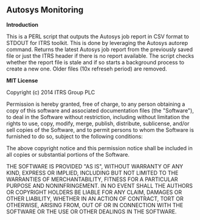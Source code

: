 Autosys Monitoring
-----------------------------------

**Introduction**

This is a PERL script that outputs the Autosys job report in CSV format to STDOUT for ITRS toolkit. This is done by leveraging the Autosys autorep command. Returns the latest Autosys job report from the previously saved file or just the ITRS header if there is no report available. The script checks whether the report file is stale and if so starts a background process to create a new one. Older files (10x refreseh period) are removed.


**MIT License**

Copyright (c) 2014 ITRS Group PLC

Permission is hereby granted, free of charge, to any person obtaining a copy
of this software and associated documentation files (the "Software"), to deal
in the Software without restriction, including without limitation the rights
to use, copy, modify, merge, publish, distribute, sublicense, and/or sell
copies of the Software, and to permit persons to whom the Software is
furnished to do so, subject to the following conditions:

The above copyright notice and this permission notice shall be included in
all copies or substantial portions of the Software.

THE SOFTWARE IS PROVIDED "AS IS", WITHOUT WARRANTY OF ANY KIND, EXPRESS OR
IMPLIED, INCLUDING BUT NOT LIMITED TO THE WARRANTIES OF MERCHANTABILITY,
FITNESS FOR A PARTICULAR PURPOSE AND NONINFRINGEMENT. IN NO EVENT SHALL THE
AUTHORS OR COPYRIGHT HOLDERS BE LIABLE FOR ANY CLAIM, DAMAGES OR OTHER
LIABILITY, WHETHER IN AN ACTION OF CONTRACT, TORT OR OTHERWISE, ARISING FROM,
OUT OF OR IN CONNECTION WITH THE SOFTWARE OR THE USE OR OTHER DEALINGS IN
THE SOFTWARE.
